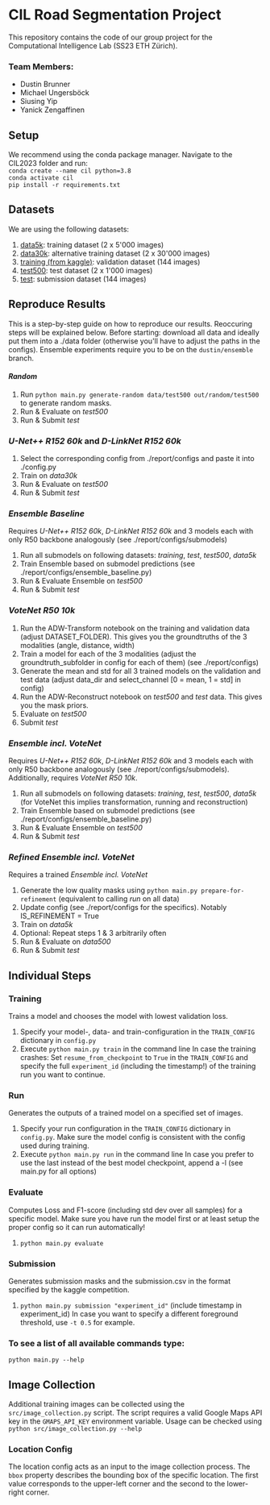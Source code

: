# CIL Road Segmentation Project
This repository contains the code of our group project for the Computational Intelligence Lab (SS23 ETH Zürich).

### Team Members:
* Dustin Brunner
* Michael Ungersböck
* Siusing Yip
* Yanick Zengaffinen

## Setup
We recommend using the conda package manager. Navigate to the CIL2023 folder and run:\
`conda create --name cil python=3.8`\
`conda activate cil`\
`pip install -r requirements.txt`

## Datasets

We are using the following datasets:
1. [data5k](https://drive.google.com/file/d/1oEQxTkbbR6IGRzjAWxWGvl5ypW5RzuLW/view?usp=drive_link): training dataset (2 x 5'000 images)
2. [data30k](https://drive.google.com/file/d/1oNNIm0GIxr3GM5TkKnDY_OvsWqVW3k9e/view?usp=drive_link): alternative training dataset (2 x 30'000 images)
3. [training (from kaggle)](https://www.kaggle.com/competitions/ethz-cil-road-segmentation-2023/data): validation dataset (144 images)
4. [test500](https://drive.google.com/file/d/1iXyVD5-aFIm66LsndtDpds89LR3qG771/view?usp=drive_link): test dataset (2 x 1'000 images)
5. [test](https://www.kaggle.com/competitions/ethz-cil-road-segmentation-2023/data): submission dataset (144 images)

## Reproduce Results
This is a step-by-step guide on how to reproduce our results. Reoccuring steps will be explained below.
Before starting: download all data and ideally put them into a ./data folder (otherwise you'll have to adjust the paths in the configs).
Ensemble experiments require you to be on the `dustin/ensemble` branch.

#### _Random_
1. Run `python main.py generate-random data/test500 out/random/test500` to generate random masks.
2. Run & Evaluate on _test500_
3. Run & Submit _test_

### _U-Net++ R152 60k_ and _D-LinkNet R152 60k_
1. Select the corresponding config from ./report/configs and paste it into ./config.py
2. Train on _data30k_
3. Run & Evaluate on _test500_
4. Run & Submit _test_

### _Ensemble Baseline_
Requires _U-Net++ R152 60k_, _D-LinkNet R152 60k_ and 3 models each with only R50 backbone analogously (see ./report/configs/submodels)
1. Run all submodels on following datasets: _training_, _test_, _test500_, _data5k_
2. Train Ensemble based on submodel predictions (see ./report/configs/ensemble_baseline.py)
3. Run & Evaluate Ensemble on _test500_
4. Run & Submit _test_

### _VoteNet R50 10k_
1. Run the ADW-Transform notebook on the training and validation data (adjust DATASET_FOLDER). This gives you the groundtruths of the 3 modalities (angle, distance, width)
2. Train a model for each of the 3 modalities (adjust the groundtruth_subfolder in config for each of them) (see ./report/configs)
3. Generate the mean and std for all 3 trained models on the validation and test data (adjust data_dir and select_channel [0 = mean, 1 = std] in config)
4. Run the ADW-Reconstruct notebook on _test500_ and _test_ data. This gives you the mask priors.
5. Evaluate on _test500_
6. Submit _test_

### _Ensemble incl. VoteNet_
Requires _U-Net++ R152 60k_, _D-LinkNet R152 60k_ and 3 models each with only R50 backbone analogously (see ./report/configs/submodels).
Additionally, requires _VoteNet R50 10k_.
1. Run all submodels on following datasets: _training_, _test_, _test500_, _data5k_ (for VoteNet this implies transformation, running and reconstruction)
2. Train Ensemble based on submodel predictions (see ./report/configs/ensemble_baseline.py)
3. Run & Evaluate Ensemble on _test500_
4. Run & Submit _test_

### _Refined Ensemble incl. VoteNet_
Requires a trained _Ensemble incl. VoteNet_
1. Generate the low quality masks using `python main.py prepare-for-refinement` (equivalent to calling _run_ on all data)
2. Update config (see ./report/configs for the specifics). Notably IS_REFINEMENT = True
3. Train on _data5k_
4. Optional: Repeat steps 1 & 3 arbitrarily often
4. Run & Evaluate on _data500_
5. Run & Submit _test_

## Individual Steps
### Training
Trains a model and chooses the model with lowest validation loss.
1. Specify your model-, data- and train-configuration in the `TRAIN_CONFIG` dictionary in `config.py`
2. Execute `python main.py train` in the command line
In case the training crashes: Set `resume_from_checkpoint` to `True` in the `TRAIN_CONFIG` and specify the full `experiment_id` (including the timestamp!) of the training run you want to continue.

### Run
Generates the outputs of a trained model on a specified set of images.
1. Specify your run configuration in the `TRAIN_CONFIG` dictionary in `config.py`. Make sure the model config is consistent with the config used during training.
2. Execute `python main.py run` in the command line
In case you prefer to use the last instead of the best model checkpoint, append a -l (see main.py for all options)

### Evaluate
Computes Loss and F1-score (including std dev over all samples) for a specific model. Make sure you have run the model first or at least setup the proper config so it can run automatically!
1. `python main.py evaluate` 

### Submission
Generates submission masks and the submission.csv in the format specified by the kaggle competition.
1. `python main.py submission "experiment_id"` (include timestamp in experiment_id)
In case you want to specify a different foreground threshold, use `-t 0.5` for example.

### To see a list of all available commands type:
`python main.py --help`

## Image Collection
Additional training images can be collected using the `src/image_collection.py` script.
The script requires a valid Google Maps API key in the `GMAPS_API_KEY` environment variable.
Usage can be checked using `python src/image_collection.py --help`

### Location Config
The location config acts as an input to the image collection process.
The `bbox` property describes the bounding box of the specific location.
The first value corresponds to the upper-left corner and the second to the lower-right corner. 
